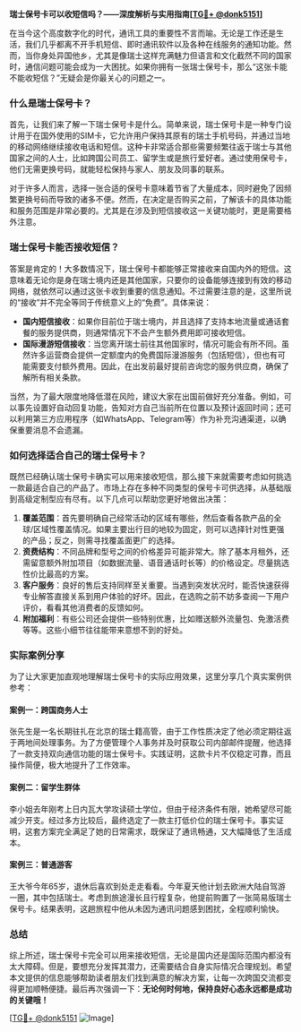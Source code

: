 **瑞士保号卡可以收短信吗？——深度解析与实用指南[[TG💪+ @donk5151](https://t.me/s/donk5151)]**

在当今这个高度数字化的时代，通讯工具的重要性不言而喻。无论是工作还是生活，我们几乎都离不开手机短信、即时通讯软件以及各种在线服务的通知功能。然而，当你身处异国他乡，尤其是像瑞士这样充满魅力但语言和文化截然不同的国家时，通信问题可能会成为一大困扰。如果你拥有一张瑞士保号卡，那么“这张卡能不能收短信？”无疑会是你最关心的问题之一。

### 什么是瑞士保号卡？

首先，让我们来了解一下瑞士保号卡是什么。简单来说，瑞士保号卡是一种专门设计用于在国外使用的SIM卡，它允许用户保持其原有的瑞士手机号码，并通过当地的移动网络继续接收电话和短信。这种卡非常适合那些需要频繁往返于瑞士与其他国家之间的人士，比如跨国公司员工、留学生或是旅行爱好者。通过使用保号卡，他们无需更换号码，就能轻松保持与家人、朋友及同事的联系。

对于许多人而言，选择一张合适的保号卡意味着节省了大量成本，同时避免了因频繁更换号码而导致的诸多不便。然而，在决定是否购买之前，了解该卡的具体功能和服务范围是非常必要的。尤其是在涉及到短信接收这一关键功能时，更是需要格外注意。

### 瑞士保号卡能否接收短信？

答案是肯定的！大多数情况下，瑞士保号卡都能够正常接收来自国内外的短信。这意味着无论你是身在瑞士境内还是其他国家，只要你的设备能够连接到有效的移动网络，就依然可以通过这张卡收到重要的信息通知。不过需要注意的是，这里所说的“接收”并不完全等同于传统意义上的“免费”。具体来说：

- **国内短信接收**：如果你目前位于瑞士境内，并且选择了支持本地流量或通话套餐的服务提供商，则通常情况下不会产生额外费用即可接收短信。
- **国际漫游短信接收**：当您离开瑞士前往其他国家时，情况可能会有所不同。虽然许多运营商会提供一定额度内的免费国际漫游服务（包括短信），但也有可能需要支付额外费用。因此，在出发前最好提前咨询您的服务供应商，确保了解所有相关条款。

当然，为了最大限度地降低潜在风险，建议大家在出国前做好充分准备。例如，可以事先设置好自动回复功能，告知对方自己当前所在位置以及预计返回时间；还可以利用第三方应用程序（如WhatsApp、Telegram等）作为补充沟通渠道，以确保重要消息不会遗漏。

### 如何选择适合自己的瑞士保号卡？

既然已经确认瑞士保号卡确实可以用来接收短信，那么接下来就需要考虑如何挑选一款最适合自己的产品了。市场上存在多种不同类型的保号卡可供选择，从基础版到高级定制型应有尽有。以下几点可以帮助您更好地做出决策：

1. **覆盖范围**：首先要明确自己经常活动的区域有哪些，然后查看各款产品的全球/区域性覆盖情况。如果主要出行目的地较为固定，则可以选择针对性更强的产品；反之，则需寻找覆盖面更广的选择。
2. **资费结构**：不同品牌和型号之间的价格差异可能非常大。除了基本月租外，还需留意额外附加项目（如数据流量、语音通话时长等）的价格设定。尽量挑选性价比最高的方案。
3. **客户服务**：良好的售后支持同样至关重要。当遇到突发状况时，能否快速获得专业解答直接关系到用户体验的好坏。因此，在选购之前不妨多查阅一下用户评价，看看其他消费者的反馈如何。
4. **附加福利**：有些公司还会提供一些特别优惠，比如赠送额外流量包、免激活费等等。这些小细节往往能带来意想不到的好处。

### 实际案例分享

为了让大家更加直观地理解瑞士保号卡的实际应用效果，这里分享几个真实案例供参考：

#### 案例一：跨国商务人士
张先生是一名长期驻扎在北京的瑞士籍高管，由于工作性质决定了他必须定期往返于两地间处理事务。为了方便管理个人事务并及时获取公司内部邮件提醒，他选择了一款支持双向通信功能的瑞士保号卡。实践证明，这款卡片不仅稳定可靠，而且操作简便，极大地提升了工作效率。

#### 案例二：留学生群体
李小姐去年刚考上日内瓦大学攻读硕士学位，但由于经济条件有限，她希望尽可能减少开支。经过多方比较后，最终选定了一款主打低价位的瑞士保号卡。事实证明，这套方案完全满足了她的日常需求，既保证了通讯畅通，又大幅降低了生活成本。

#### 案例三：普通游客
王大爷今年65岁，退休后喜欢到处走走看看。今年夏天他计划去欧洲大陆自驾游一圈，其中包括瑞士。考虑到旅途漫长且行程复杂，他提前购置了一张简易版瑞士保号卡。结果表明，这趟旅程中他从未因为通讯问题感到困扰，全程顺利愉快。

### 总结

综上所述，瑞士保号卡完全可以用来接收短信，无论是国内还是国际范围内都没有太大障碍。但是，要想充分发挥其潜力，还需要结合自身实际情况合理规划。希望本文提供的信息能够帮助读者朋友们找到满意的解决方案，让每一次跨国交流都变得更加顺畅便捷。最后再次强调一下：**无论何时何地，保持良好心态永远都是成功的关键哦！**

[[TG💪+ @donk5151](https://t.me/s/donk5151) ![Image](https://i.postimg.cc/rwNCRYN7/Snipaste-2025-04-30-17-27-05.png)]